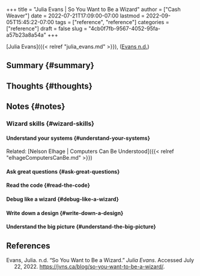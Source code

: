 +++
title = "Julia Evans | So You Want to Be a Wizard"
author = ["Cash Weaver"]
date = 2022-07-21T17:09:00-07:00
lastmod = 2022-09-05T15:45:22-07:00
tags = ["reference", "reference"]
categories = ["reference"]
draft = false
slug = "4cb0f7fb-9567-4052-95fa-a57b23a8a54a"
+++

[Julia Evans]({{< relref "julia_evans.md" >}}), (<a href="#citeproc_bib_item_1">Evans n.d.</a>)


## Summary {#summary}


## Thoughts {#thoughts}


## Notes {#notes}


### Wizard skills {#wizard-skills}


#### Understand your systems {#understand-your-systems}

Related: [Nelson Elhage | Computers Can Be Understood]({{< relref "elhageComputersCanBe.md" >}})


#### Ask great questions {#ask-great-questions}


#### Read the code {#read-the-code}


#### Debug like a wizard {#debug-like-a-wizard}


#### Write down a design {#write-down-a-design}


#### Understand the big picture {#understand-the-big-picture}

## References

<style>.csl-entry{text-indent: -1.5em; margin-left: 1.5em;}</style><div class="csl-bib-body">
  <div class="csl-entry"><a id="citeproc_bib_item_1"></a>Evans, Julia. n.d. “So You Want to Be a Wizard.” <i>Julia Evans</i>. Accessed July 22, 2022. <a href="https://jvns.ca/blog/so-you-want-to-be-a-wizard/">https://jvns.ca/blog/so-you-want-to-be-a-wizard/</a>.</div>
</div>
